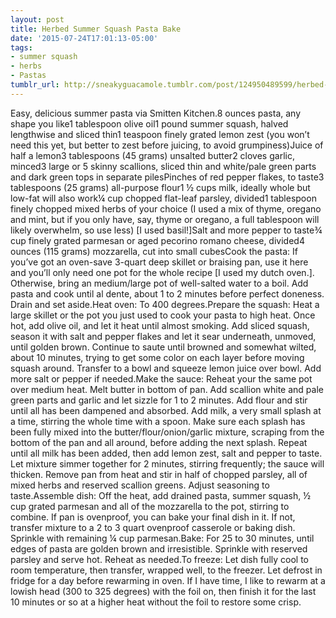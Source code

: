 ```yaml
---
layout: post
title: Herbed Summer Squash Pasta Bake
date: '2015-07-24T17:01:13-05:00'
tags:
- summer squash
- herbs
- Pastas
tumblr_url: http://sneakyguacamole.tumblr.com/post/124950489599/herbed-summer-squash-pasta-bake
---
```

Easy, delicious summer pasta via Smitten Kitchen.8 ounces pasta, any shape you like1 tablespoon olive oil1 pound summer squash, halved lengthwise and sliced thin1 teaspoon finely grated lemon zest (you won’t need this yet, but better to zest before juicing, to avoid grumpiness)Juice of half a lemon3 tablespoons (45 grams) unsalted butter2 cloves garlic, minced3 large or 5 skinny scallions, sliced thin and white/pale green parts and dark green tops in separate pilesPinches of red pepper flakes, to taste3 tablespoons (25 grams) all-purpose flour1 ½ cups milk, ideally whole but low-fat will also work¼ cup chopped flat-leaf parsley, divided1 tablespoon finely chopped mixed herbs of your choice (I used a mix of thyme, oregano and mint, but if you only have, say, thyme or oregano, a full tablespoon will likely overwhelm, so use less) [I used basil!]Salt and more pepper to taste¾ cup finely grated parmesan or aged pecorino romano cheese, divided4 ounces (115 grams) mozzarella, cut into small cubesCook the pasta: If you’ve got an oven-save 3-quart deep skillet or braising pan, use it here and you’ll only need one pot for the whole recipe [I used my dutch oven.]. Otherwise, bring an medium/large pot of well-salted water to a boil. Add pasta and cook until al dente, about 1 to 2 minutes before perfect doneness. Drain and set aside.Heat oven: To 400 degrees.Prepare the squash: Heat a large skillet or the pot you just used to cook your pasta to high heat. Once hot, add olive oil, and let it heat until almost smoking. Add sliced squash, season it with salt and pepper flakes and let it sear underneath, unmoved, until golden brown. Continue to saute until browned and somewhat wilted, about 10 minutes, trying to get some color on each layer before moving squash around. Transfer to a bowl and squeeze lemon juice over bowl. Add more salt or pepper if needed.Make the sauce: Reheat your the same pot over medium heat. Melt butter in bottom of pan. Add scallion white and pale green parts and garlic and let sizzle for 1 to 2 minutes. Add flour and stir until all has been dampened and absorbed. Add milk, a very small splash at a time, stirring the whole time with a spoon. Make sure each splash has been fully mixed into the butter/flour/onion/garlic mixture, scraping from the bottom of the pan and all around, before adding the next splash. Repeat until all milk has been added, then add lemon zest, salt and pepper to taste. Let mixture simmer together for 2 minutes, stirring frequently; the sauce will thicken. Remove pan from heat and stir in half of chopped parsley, all of mixed herbs and reserved scallion greens. Adjust seasoning to taste.Assemble dish: Off the heat, add drained pasta, summer squash, ½ cup grated parmesan and all of the mozzarella to the pot, stirring to combine. If pan is ovenproof, you can bake your final dish in it. If not, transfer mixture to a 2 to 3 quart ovenproof casserole or baking dish. Sprinkle with remaining ¼ cup parmesan.Bake: For 25 to 30 minutes, until edges of pasta are golden brown and irresistible. Sprinkle with reserved parsley and serve hot. Reheat as needed.To freeze: Let dish fully cool to room temperature, then transfer, wrapped well, to the freezer. Let defrost in fridge for a day before rewarming in oven. If I have time, I like to rewarm at a lowish head (300 to 325 degrees) with the foil on, then finish it for the last 10 minutes or so at a higher heat without the foil to restore some crisp.
